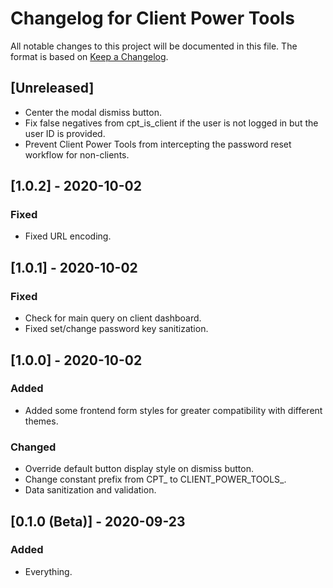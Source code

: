 # Changelog for Client Power Tools

All notable changes to this project will be documented in this file. The format
is based on [Keep a Changelog](https://keepachangelog.com).

## [Unreleased]
- Center the modal dismiss button.
- Fix false negatives from cpt_is_client if the user is not logged in but the user ID is provided.
- Prevent Client Power Tools from intercepting the password reset workflow for non-clients.


## [1.0.2] - 2020-10-02

### Fixed
- Fixed URL encoding.


## [1.0.1] - 2020-10-02

### Fixed
- Check for main query on client dashboard.
- Fixed set/change password key sanitization.


## [1.0.0] - 2020-10-02

### Added
- Added some frontend form styles for greater compatibility with different themes.

### Changed
- Override default button display style on dismiss button.
- Change constant prefix from CPT_ to CLIENT_POWER_TOOLS_.
- Data sanitization and validation.


## [0.1.0 (Beta)] - 2020-09-23

### Added
- Everything.
